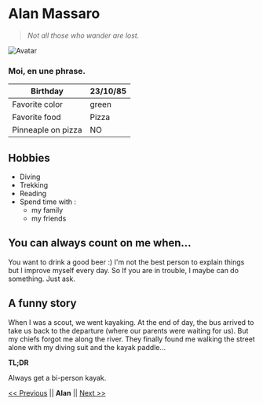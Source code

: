 # Alan Massaro

>*Not all those who wander are lost.*

![Avatar](https://media-exp1.licdn.com/dms/image/C5103AQGQQ5KPiCd_9g/profile-displayphoto-shrink_400_400/0?e=1607558400&v=beta&t=gZUhWtK3OtNTfA_YHUtOc1WsI3RlFK_pBeHv_zTkWXM)

### Moi, en une phrase.

| Birthday           | 23/10/85|
|--------------------|---------|
| Favorite color     | green   |
| Favorite food      | Pizza   |
| Pinneaple on pizza |  NO     |

## Hobbies

* Diving
* Trekking
* Reading
* Spend time with :
  * my family
  * my friends

## You can always count on me when...
You want to drink a good beer :)
I'm not the best person to explain things but I improve myself every day. So If you are in trouble, I maybe can do something. Just ask.

## A funny story

When I was a scout, we went kayaking. At the end of day, the bus arrived to take us back to the departure (where our parents were waiting for us). But my chiefs forgot me along the river. They finally found me walking the street alone with my diving suit and the kayak paddle...

**TL;DR**

Always get a bi-person kayak.

[<< Previous](https://github.com/JonathanMaillard/markdown-challenge) || **Alan** || [Next >>](https://github.com/Marmouz82/markdown-challenge)
